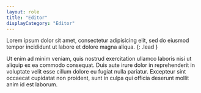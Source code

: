 ```yaml
---
layout: role
title: "Editor"
displayCategory: "Editor"
---
```


Lorem ipsum dolor sit amet, consectetur adipisicing elit, sed do eiusmod
tempor incididunt ut labore et dolore magna aliqua.
{: .lead }

Ut enim ad minim veniam,
quis nostrud exercitation ullamco laboris nisi ut aliquip ex ea commodo
consequat. Duis aute irure dolor in reprehenderit in voluptate velit esse
cillum dolore eu fugiat nulla pariatur. Excepteur sint occaecat cupidatat non
proident, sunt in culpa qui officia deserunt mollit anim id est laborum.
